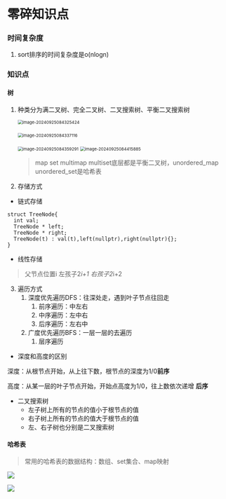 # 零碎知识点

### 时间复杂度
1. sort排序的时间复杂度是o(nlogn)


### 知识点

#### 树
1. 种类分为满二叉树、完全二叉树、二叉搜索树、平衡二叉搜索树

   <img src="C:/Users/Taodi/Desktop/markdown%E6%93%8D%E4%BD%9C%E5%9B%BE%E7%89%87/image-20240925084325424.png" alt="image-20240925084325424" style="zoom:67%;" />

   ​	<img src="C:/Users/Taodi/Desktop/markdown%E6%93%8D%E4%BD%9C%E5%9B%BE%E7%89%87/image-20240925084337116.png" alt="image-20240925084337116" style="zoom:67%;" />

   <img src="C:/Users/Taodi/Desktop/markdown%E6%93%8D%E4%BD%9C%E5%9B%BE%E7%89%87/image-20240925084359291.png" alt="image-20240925084359291" style="zoom:67%;" />

   <img src="C:/Users/Taodi/Desktop/markdown%E6%93%8D%E4%BD%9C%E5%9B%BE%E7%89%87/image-20240925084415885.png" alt="image-20240925084415885" style="zoom:67%;" />

   > map set multimap multiset底层都是平衡二叉树，unordered_map unordered_set是哈希表

2. 存储方式
  * 链式存储

  ```
  struct TreeNode{
  	int val;
  	TreeNode * left;
  	TreeNode * right;
  	TreeNode(t) : val(t),left(nullptr),right(nullptr){};
  }
  ```

  

  * 线性存储

  > 父节点位置i  左孩子2*i+1 右孩子2*i+2

3. 遍历方式
   1. 深度优先遍历DFS：往深处走，遇到叶子节点往回走
      1. 前序遍历：中左右
      2. 中序遍历：左中右
      3. 后序遍历：左右中
   2. 广度优先遍历BFS：一层一层的去遍历
      1. 层序遍历



* 深度和高度的区别

深度：从根节点开始，从上往下数，根节点的深度为1/0**前序**

高度：从某一层的叶子节点开始，开始点高度为1/0，往上数依次递增 **后序** 

* 二叉搜索树
  * 左子树上所有的节点的值小于根节点的值
  * 右子树上所有的节点的值大于根节点的值
  * 左、右子树也分别是二叉搜索树



#### 哈希表

> 常用的哈希表的数据结构：数组、set集合、map映射

![](C:/Users/Taodi/Desktop/markdown%E6%93%8D%E4%BD%9C%E5%9B%BE%E7%89%87/67050237d29ded1a8c7d4e97.png)

![](C:/Users/Taodi/Desktop/markdown%E6%93%8D%E4%BD%9C%E5%9B%BE%E7%89%87/67050237d29ded1a8c7d4ea4.png)